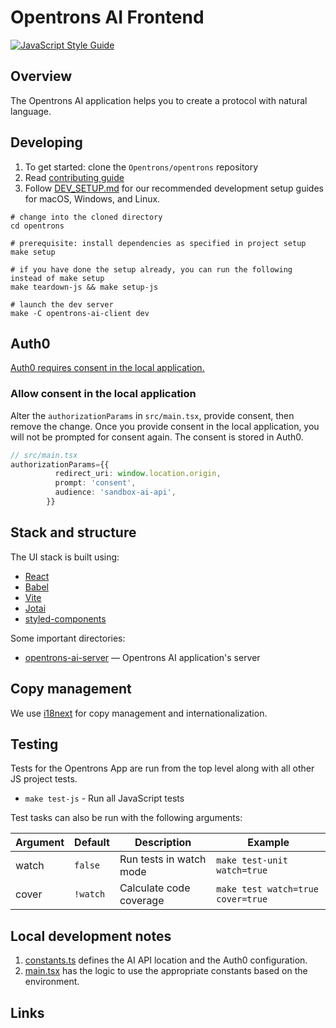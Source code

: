 # Opentrons AI Frontend

[![JavaScript Style Guide][style-guide-badge]][style-guide]

## Overview

The Opentrons AI application helps you to create a protocol with natural language.

## Developing

1. To get started: clone the `Opentrons/opentrons` repository
1. Read [contributing guide][contributing-guide-setup]
1. Follow [DEV_SETUP.md](../DEV_SETUP.md) for our recommended development setup guides for macOS, Windows, and Linux.

```shell
# change into the cloned directory
cd opentrons

# prerequisite: install dependencies as specified in project setup
make setup

# if you have done the setup already, you can run the following instead of make setup
make teardown-js && make setup-js

# launch the dev server
make -C opentrons-ai-client dev
```

## Auth0

[Auth0 requires consent in the local application.](https://auth0.com/docs/get-started/applications/confidential-and-public-applications/user-consent-and-third-party-applications#skip-consent-for-first-party-applications)

### Allow consent in the local application

Alter the `authorizationParams` in `src/main.tsx`, provide consent, then remove the change. Once you provide consent in the local application, you will not be prompted for consent again. The consent is stored in Auth0.

```ts
// src/main.tsx
authorizationParams={{
          redirect_uri: window.location.origin,
          prompt: 'consent',
          audience: 'sandbox-ai-api',
        }}
```

## Stack and structure

The UI stack is built using:

- [React][]
- [Babel][]
- [Vite][]
- [Jotai][]
- [styled-components][]

Some important directories:

- [opentrons-ai-server][] — Opentrons AI application's server

## Copy management

We use [i18next](https://www.i18next.com) for copy management and internationalization.

## Testing

Tests for the Opentrons App are run from the top level along with all other JS project tests.

- `make test-js` - Run all JavaScript tests

Test tasks can also be run with the following arguments:

| Argument | Default  | Description             | Example                           |
| -------- | -------- | ----------------------- | --------------------------------- |
| watch    | `false`  | Run tests in watch mode | `make test-unit watch=true`       |
| cover    | `!watch` | Calculate code coverage | `make test watch=true cover=true` |

## Local development notes

1. [constants.ts](./src/resources/constants.ts) defines the AI API location and the Auth0 configuration.
1. [main.tsx](./src/main.tsx) has the logic to use the appropriate constants based on the environment.

## Links

[style-guide]: https://standardjs.com
[style-guide-badge]: https://img.shields.io/badge/code_style-standard-brightgreen.svg?style=flat-square&maxAge=3600
[contributing-guide-setup]: ../CONTRIBUTING.md#development-setup
[react]: https://react.dev/
[babel]: https://babeljs.io/
[vite]: https://vitejs.dev/
[jotai]: https://jotai.org/
[styled-components]: https://styled-components.com/
[bundle-analyzer]: https://github.com/webpack-contrib/webpack-bundle-analyzer
[opentrons-ai-server]: https://github.com/Opentrons/opentrons/tree/edge/opentrons-ai-server
